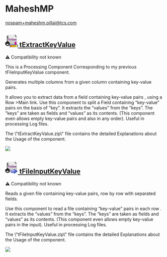 # MaheshMP
  <nospam+maheshm.pillai@tcs.com>

## <a href='./components/tExtractKeyValue/readme.md'><img src='./components/tExtractKeyValue/logo.jpg' width='40' height='40'> tExtractKeyValue</a>
 :warning: Compatibility not known

This is a Processing Component Corresponding to my previous tFileInputKeyValue component.

Generates multiple columns from a given column containing key-value pairs.

It allows you to extract data from a field containing key-value pairs , using a Row >Main link.
Use this component to split a Field containing “key-value” pairs on the basis of “key”.
It extracts the “values” from the “keys”.
The “keys” are taken as fields and “values” as its contents.
(This component even allows empty key-value pairs and also in any order).
Useful in processing Log files.

The \\"tExtractKeyValue.zip\\" file contains the detailed Explanations about the Usage of the component.


<img src='./components/tExtractKeyValue/sample.jpg'>

## <a href='./components/tFileInputKeyValue/readme.md'><img src='./components/tFileInputKeyValue/logo.jpg' width='40' height='40'> tFileInputKeyValue</a>
 :warning: Compatibility not known

Reads a given file containing key-value pairs, row by row with separated fields.

Use this component to read a file containing “key-value” pairs in each row .
It extracts the “values” from the “keys”.
The “keys” are taken as fields and “values” as its contents.
(This component even allows empty key-value pairs in the input).
Useful in processing Log files.


The \\"tFileInputKeyValue.zip\\" file contains the detailed Explanations about the Usage of the component.



<img src='./components/tFileInputKeyValue/sample.jpg'>
